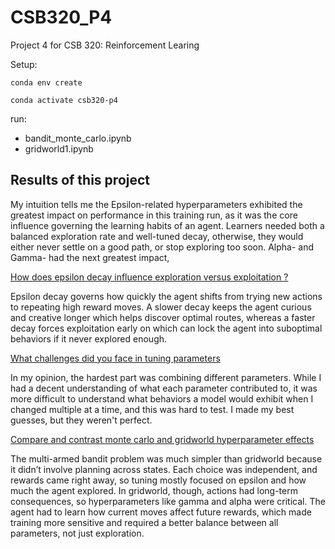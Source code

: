 # CSB320_P4
Project 4 for CSB 320: Reinforcement Learing

Setup: 

`conda env create`

`conda activate csb320-p4`

run:
- bandit_monte_carlo.ipynb
- gridworld1.ipynb
  
## Results of this project

<u></u>

My intuition tells me the Epsilon-related hyperparameters exhibited the greatest impact on performance in this training run, as it was the core influence governing the learning habits of an agent. Learners needed both a balanced exploration rate and well-tuned decay, otherwise, they would either never settle on a good path, or stop exploring too soon. Alpha- and Gamma- had the next greatest impact, 

<u> How does epsilon decay influence exploration versus exploitation ?</u>

Epsilon decay governs how quickly the agent shifts from trying new actions to repeating high reward moves. A slower decay keeps the agent curious and creative longer which helps discover optimal routes, whereas a faster decay forces exploitation early on which can lock the agent into suboptimal behaviors if it never explored enough.

<u>What challenges did you face in tuning parameters</u>

In my opinion, the hardest part was combining different parameters. While I had a decent understanding of what each parameter contributed to, it was more difficult to understand what behaviors a model would exhibit when I changed multiple at a time, and this was hard to test. I made my best guesses, but they weren't perfect.

<u>Compare and contrast monte carlo and gridworld hyperparameter effects</u>

The multi-armed bandit problem was much simpler than gridworld because it didn’t involve planning across states. Each choice was independent, and rewards came right away, so tuning mostly focused on epsilon and how much the agent explored. In gridworld, though, actions had long-term consequences, so hyperparameters like gamma and alpha were critical. The agent had to learn how current moves affect future rewards, which made training more sensitive and required a better balance between all parameters, not just exploration.









